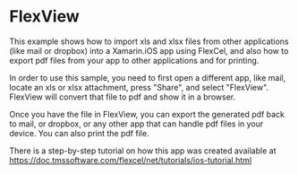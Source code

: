 # FlexView

This example shows how to import xls and xlsx files from other applications (like mail or dropbox)
into a Xamarin.iOS app using FlexCel, 
and also how to export pdf files from your app to other applications and for printing.

In order to use this sample, you need to first open a different app, like mail, locate an xls or xlsx
attachment, press "Share", and select "FlexView". FlexView will convert that file to pdf and show it in a browser.

Once you have the file in FlexView, you can export the generated pdf back to mail, or dropbox, or any
other app that can handle pdf files in your device. You can also print the pdf file.

There is a step-by-step tutorial on how this app was created available at https://doc.tmssoftware.com/flexcel/net/tutorials/ios-tutorial.html
